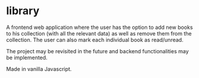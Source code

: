 # library

A frontend web application where the user has the option to add new books to his collection (with all the relevant data) as well as remove them from the collection. The user can also mark each individual book as read/unread.

The project may be revisited in the future and backend functionalities may be implemented.

Made in vanilla Javascript.